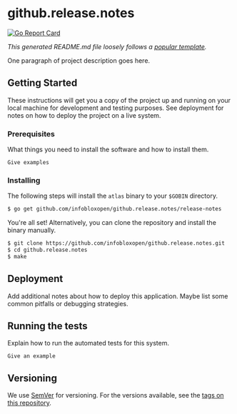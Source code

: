 # github.release.notes

[![Go Report Card](https://goreportcard.com/badge/github.com/infobloxopen/atlas-cli)](https://goreportcard.com/report/github.com/infobloxopen/github.release.notes)

_This generated README.md file loosely follows a [popular template](https://gist.github.com/PurpleBooth/109311bb0361f32d87a2)._

One paragraph of project description goes here.

## Getting Started

These instructions will get you a copy of the project up and running on your local machine for development and testing purposes. See deployment for notes on how to deploy the project on a live system.

### Prerequisites

What things you need to install the software and how to install them.

```
Give examples
```

### Installing

The following steps will install the `atlas` binary to your `$GOBIN` directory.

```sh
$ go get github.com/infobloxopen/github.release.notes/release-notes
```
You're all set! Alternatively, you can clone the repository and install the binary manually.

```sh
$ git clone https://github.com/infobloxopen/github.release.notes.git
$ cd github.release.notes
$ make
```

## Deployment

Add additional notes about how to deploy this application. Maybe list some common pitfalls or debugging strategies.

## Running the tests

Explain how to run the automated tests for this system.

```
Give an example
```

## Versioning

We use [SemVer](http://semver.org/) for versioning. For the versions available, see the [tags on this repository](https://github.com/infobloxopen/atlas-cli/github.release.notes/tags).
